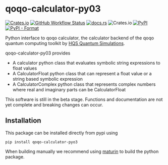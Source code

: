 # qoqo-calculator-py03

[![Crates.io](https://img.shields.io/crates/v/qoqo_calculator_pyo3)](https://crates.io/crates/qoqo_calculator_pyo3)
[![GitHub Workflow Status](https://github.com/HQSquantumsimulations/qoqo_calculator_pyo3/workflows/ci_tests/badge.svg)](https://github.com/HQSquantumsimulations/qoqo_calculator_pyo3/actions)
[![docs.rs](https://img.shields.io/docsrs/qoqo_calculator_pyo3)](https://docs.rs/qoqo_calculator_pyo3/)
![Crates.io](https://img.shields.io/crates/l/qoqo_calculator_pyo3)
[![PyPI](https://img.shields.io/pypi/v/qoqo_calculator_pyo3)](https://pypi.org/project/qoqo_calculator_pyo3/)
[![PyPI - Format](https://img.shields.io/pypi/format/qoqo_calculator_pyo3)](https://pypi.org/project/qoqo_calculator_pyo3/)

Python interface to qoqo calculator, the calculator backend of the qoqo quantum computing toolkit by [HQS Quantum Simulations](https://quantumsimulations.de).

qoqo-calculator-py03 provides

* A calculator python class that evaluates symbolic string expressions to float values
* A CalculatorFloat python class that can represent a float value or a string based symbolic expression
* A CalculatorComplex python class that represents complex numbers where real and imaginary parts can be CalculatorFloat

This software is still in the beta stage. Functions and documentation are not yet complete and breaking changes can occur.

## Installation

This package can be installed directly from pypi using

```shell
pip install qoqo-calculator-pyo3
```

When building manually we recommend using [maturin](https://github.com/PyO3/maturin) to build the python package.
